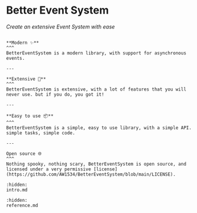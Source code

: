 # Better Event System
*Create an extensive Event System with ease*

 
````{panels}

**Modern ✨**
^^^
BetterEventSystem is a modern library, with support for asynchronous events.

---

**Extensive 🔨**
^^^
BetterEventSystem is extensive, with a lot of features that you will never use. but if you do, you got it!

---

**Easy to use 📦**
^^^
BetterEventSystem is a simple, easy to use library, with a simple API. simple tasks, simple code.

---

Open source 🌐
^^^
Nothing spooky, nothing scary, BetterEventSystem is open source, and licensed under a very permissive [license](https://github.com/AW1534/BetterEventSystem/blob/main/LICENSE).

````

```{toctree}
:hidden:
intro.md
```

```{toctree}
:hidden:
reference.md
```
